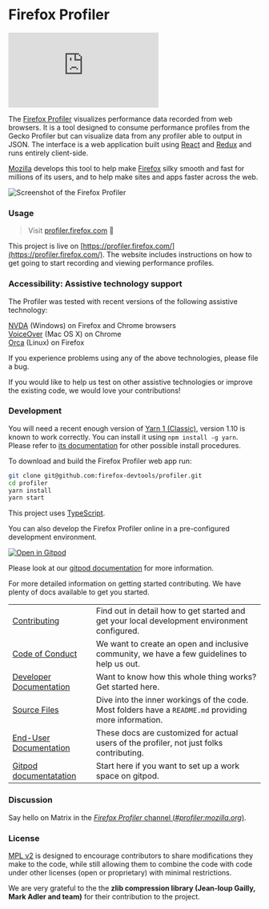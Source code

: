 # Firefox Profiler

[![Matrix][matrix-badge]][matrix]

The [Firefox Profiler] visualizes performance data recorded from web browsers. It is a tool designed to consume performance profiles from the Gecko Profiler but can visualize data from any profiler able to output in JSON. The interface is a web application built using [React] and [Redux] and runs entirely client-side.

[Mozilla] develops this tool to help make [Firefox] silky smooth and fast for millions of its users, and to help make sites and apps faster across the web.

![Screenshot of the Firefox Profiler](./docs-user/images/screenshot-2022-04-25.png?raw=true)

### Usage

> Visit [profiler.firefox.com](https://profiler.firefox.com/) :rocket:

This project is live on [https://profiler.firefox.com/](https://profiler.firefox.com/). The website includes instructions on how to get going to start recording and viewing performance profiles.

### Accessibility: Assistive technology support

The Profiler was tested with recent versions of the following assistive technology:

[NVDA](https://www.nvaccess.org/) (Windows) on Firefox and Chrome browsers </br>
[VoiceOver](https://www.apple.com/accessibility/mac/vision/) (Mac OS X) on Chrome</br>
[Orca](https://wiki.gnome.org/action/show/Projects/Orca?action=show&redirect=Orca) (Linux) on Firefox

If you experience problems using any of the above technologies, please file a bug.

If you would like to help us test on other assistive technologies or improve the existing code, we would love your contributions!

### Development

You will need a recent enough version of [Yarn 1 (Classic)](https://classic.yarnpkg.com/),
version 1.10 is known to work correctly.
You can install it using `npm install -g yarn`. Please refer to [its documentation](https://classic.yarnpkg.com/en/docs/install) for other possible install procedures.

To download and build the Firefox Profiler web app run:

```bash
git clone git@github.com:firefox-devtools/profiler.git
cd profiler
yarn install
yarn start
```

This project uses [TypeScript](https://www.typescriptlang.org/).

You can also develop the Firefox Profiler online in a pre-configured development environment.

[![Open in Gitpod](https://gitpod.io/button/open-in-gitpod.svg)](https://gitpod.io/#https://github.com/firefox-devtools/profiler)

Please look at our [gitpod documentation](./docs-user/gitpod.md) for more information.

For more detailed information on getting started contributing. We have plenty of docs available to get you started.

|                                                                |                                                                                                       |
| -------------------------------------------------------------- | ----------------------------------------------------------------------------------------------------- |
| [Contributing](./CONTRIBUTING.md)                              | Find out in detail how to get started and get your local development environment configured.          |
| [Code of Conduct](./CODE_OF_CONDUCT.md)                        | We want to create an open and inclusive community, we have a few guidelines to help us out.           |
| [Developer Documentation](./docs-developer)                    | Want to know how this whole thing works? Get started here.                                            |
| [Source Files](./src)                                          | Dive into the inner workings of the code. Most folders have a `README.md` providing more information. |
| [End-User Documentation](https://profiler.firefox.com/docs/#/) | These docs are customized for actual users of the profiler, not just folks contributing.              |
| [Gitpod documentatation](./docs-user/gitpod.md)                | Start here if you want to set up a work space on gitpod.                                              |

### Discussion

Say hello on Matrix in the [_Firefox Profiler_ channel (_#profiler:mozilla.org_)][matrix].

### License

[MPL v2](./LICENSE) is designed to encourage contributors to share modifications they make to the code, while still allowing them to combine the code with code under other licenses (open or proprietary) with minimal restrictions.

We are very grateful to the the **zlib compression library (Jean-loup Gailly, Mark Adler and team)** for their contribution to the project.

[matrix]: https://chat.mozilla.org/#/room/#profiler:mozilla.org

<!-- chat.mozilla.org's "real" server is mozilla.modular.im. -->

[matrix-badge]: https://img.shields.io/matrix/profiler:mozilla.org?server_fqdn=mozilla.modular.im&label=matrix
[Firefox Profiler]: https://profiler.firefox.com/
[React]: https://facebook.github.io/react/
[Redux]: http://redux.js.org/
[Mozilla]: https://www.mozilla.org/
[Firefox]: https://www.mozilla.org/firefox/
[zlib]: http://www.zlib.net/
